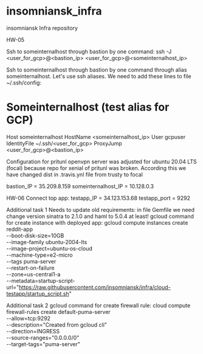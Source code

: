# insomniansk_infra
insomniansk Infra repository

HW-05

Ssh to someinternalhost through bastion by one command:
ssh -J <user_for_gcp>@<bastion_ip> <user_for_gcp>@<someinternalhost_ip>

Ssh to someinternalhost through bastion by one command through alias someinternalhost.
Let's use ssh aliases. We need to add these lines to file ~/.ssh/config:

# Someinternalhost (test alias for GCP)
Host someinternalhost
    HostName <someinternalhost_ip>
    User gcpuser
    IdentityFile ~/.ssh/<user_for_gcp>
    ProxyJump <user_for_gcp>@<bastion_ip>

Configuration for pritunl openvpn server was adjusted for ubuntu 20.04 LTS (focal) because repo for xenial of pritunl was broken.
According this we have changed dist in .travis.ynl file from trusty to focal

bastion_IP = 35.209.8.159
someinternalhost_IP = 10.128.0.3

HW-06
Connect top app:
testapp_IP = 34.123.153.68
testapp_port = 9292


Additional task 1
Needs to update old requirements: in file Gemfile we need change version sinatra to 2.1.0 and haml to 5.0.4 at least!
gcloud command for create instance with deployed app:
gcloud compute instances create reddit-app \
--boot-disk-size=10GB \
--image-family ubuntu-2004-lts \
--image-project=ubuntu-os-cloud \
--machine-type=e2-micro \
--tags puma-server \
--restart-on-failure \
--zone=us-central1-a \
--metadata=startup-script-url="https://raw.githubusercontent.com/insomniansk/infra/cloud-testapp/startup_script.sh"

Additional task 2
gcloud command for create firewall rule:
cloud compute firewall-rules create default-puma-server \
--allow=tcp:9292 \
--description="Created from gcloud cli" \
--direction=INGRESS \
--source-ranges="0.0.0.0/0" \
--target-tags="puma-server"
